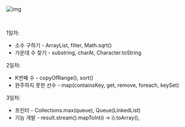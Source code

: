 ![img](https://blog.kakaocdn.net/dn/byI38J/btqKlTJvTca/EVdGuS4mb73krI3Biq1QRK/img.jpg)

<br/>

1일차: 

- 소수 구하기 - ArrayList, filter, Math.sqrt()
- 가운데 수 찾기 - substring, charAt, Character.toString

2일차:

- K번째 수 - copyOfRange(), sort()
- 완주하지 못한 선수 - map(containsKey, get, remove, foreach, keySet)

3일차:

- 프린터 - Collections.max(queue), Queue(LinkedList)
- 기능 개발 - result.stream().mapToInt(i -> i).toArray(), 



<br/>
